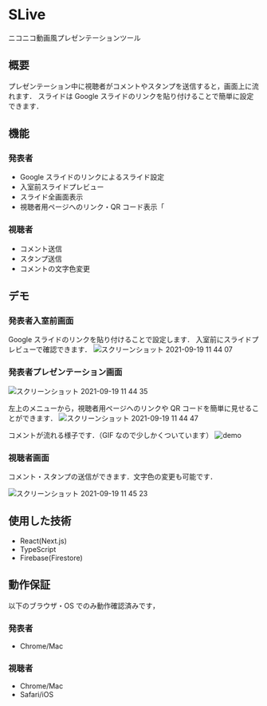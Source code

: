 # SLive

ニコニコ動画風プレゼンテーションツール

## 概要

プレゼンテーション中に視聴者がコメントやスタンプを送信すると，画面上に流れます．
スライドは Google スライドのリンクを貼り付けることで簡単に設定できます．

## 機能

### 発表者

- Google スライドのリンクによるスライド設定
- 入室前スライドプレビュー
- スライド全画面表示
- 視聴者用ページへのリンク・QR コード表示「

### 視聴者

- コメント送信
- スタンプ送信
- コメントの文字色変更

## デモ

### 発表者入室前画面

Google スライドのリンクを貼り付けることで設定します．
入室前にスライドプレビューで確認できます．
![スクリーンショット 2021-09-19 11 44 07](https://user-images.githubusercontent.com/64676197/133913655-14c59cda-500d-41d7-a510-9bc5e0012b66.png)

### 発表者プレゼンテーション画面

![スクリーンショット 2021-09-19 11 44 35](https://user-images.githubusercontent.com/64676197/133913666-b457839f-46d8-4e08-88a6-ce15e96b2b4d.png)

左上のメニューから，視聴者用ページへのリンクや QR コードを簡単に見せることができます．
![スクリーンショット 2021-09-19 11 44 47](https://user-images.githubusercontent.com/64676197/133913672-4c8b2081-98b9-4661-847d-dbd498e0d4a1.png)

コメントが流れる様子です．（GIF なので少しかくついています）
![demo](https://user-images.githubusercontent.com/64676197/133913851-d05ca5ac-4b6e-4c23-86e9-7833820a1e8b.gif)

### 視聴者画面

コメント・スタンプの送信ができます．文字色の変更も可能です．

![スクリーンショット 2021-09-19 11 45 23](https://user-images.githubusercontent.com/64676197/133913692-0339b4f2-d4ed-48b8-802f-04f5589d446a.png)

## 使用した技術

- React(Next.js)
- TypeScript
- Firebase(Firestore)

## 動作保証

以下のブラウザ・OS でのみ動作確認済みです，

### 発表者

- Chrome/Mac

### 視聴者

- Chrome/Mac
- Safari/iOS
